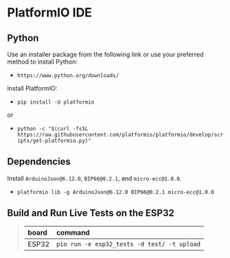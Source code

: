 
# PlatformIO IDE

## Python

Use an installer package from the following link or use your preferred method to install Python:

* `https://www.python.org/downloads/`

Install PlatformIO:

* `pip install -U platformio`

or

* `python -c "$(curl -fsSL https://raw.githubusercontent.com/platformio/platformio/develop/scripts/get-platformio.py)"`

## Dependencies

Install `ArduinoJson@6.12.0`, `BIP66@0.2.1`, and `micro-ecc@1.0.0`.

* `platformio lib -g ArduinoJson@6.12.0 BIP66@0.2.1 micro-ecc@1.0.0`

## Build and Run Live Tests on the ESP32

>| board | command                                      |
>| :---- | :------                                      |
>| ESP32 | `pio run -e esp32_tests -d test/ -t upload`  |
